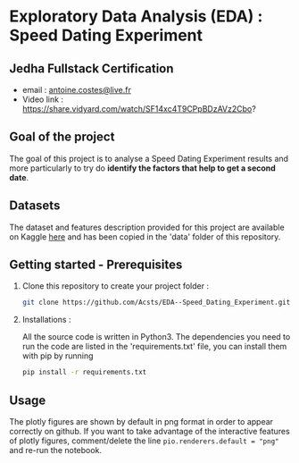 # Exploratory Data Analysis (EDA) : Speed Dating Experiment

## Jedha Fullstack Certification
- email : antoine.costes@live.fr
- Video link : https://share.vidyard.com/watch/SF14xc4T9CPpBDzAVz2Cbo?

## Goal of the project

The goal of this project is to analyse a Speed Dating Experiment results and more particularly to try do **identify the factors that help to get a second date**.

## Datasets

The dataset and features description provided for this project are available on Kaggle [here](https://www.kaggle.com/datasets/annavictoria/speed-dating-experiment) and has been copied in the 'data' folder of this repository.

## Getting started - Prerequisites

1. Clone this repository to create your project folder :
    ```sh
    git clone https://github.com/Acsts/EDA--Speed_Dating_Experiment.git
    ```

2. Installations : 

    All the source code is written in Python3. 
    The dependencies you need to run the code are listed in the 'requirements.txt' file, you can install them with pip by running 

    ```sh
    pip install -r requirements.txt
    ```

## Usage

The plotly figures are shown by default in png format in order to appear correctly on github. 
If you want to take advantage of the interactive features of plotly figures, comment/delete the line `pio.renderers.default = "png"` and re-run the notebook.
